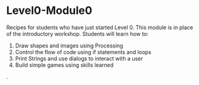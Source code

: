 # Level0-Module0
Recipes for students who have just started Level 0. 
This module is in place of the introductory workshop.
Students will learn how to:

1. Draw shapes and images using Processing
2. Control the flow of code using if statements and loops 
3. Print Strings and use dialogs to interact with a user 
4. Build simple games using skills learned

.